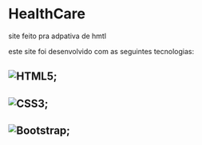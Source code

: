 # HealthCare

site feito pra adpativa de hmtl

este site foi desenvolvido com as seguintes tecnologias: 

## ![HTML5](https://img.shields.io/static/v1?style=for-the-badge&message=HTML5&color=E34F26&logo=HTML5&logoColor=FFFFFF&label=);


## ![CSS3](https://img.shields.io/static/v1?style=for-the-badge&message=CSS3&color=1572B6&logo=CSS3&logoColor=FFFFFF&label=);

## ![Bootstrap](https://img.shields.io/static/v1?style=for-the-badge&message=Bootstrap&color=7952B3&logo=Bootstrap&logoColor=FFFFFF&label=);

